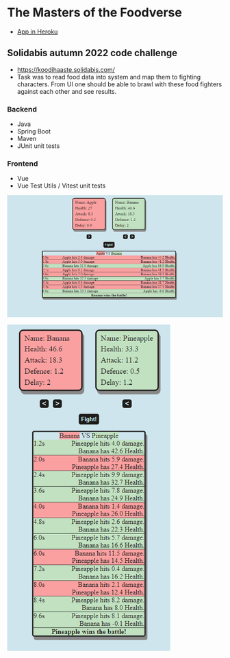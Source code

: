# The Masters of the Foodverse
- [App in Heroku](https://masters-of-the-foodverse.herokuapp.com/)

## Solidabis autumn 2022 code challenge
- https://koodihaaste.solidabis.com/
- Task was to read food data into system and map them to fighting characters. From UI one should be able to brawl with these food fighters against each other and see results.

### Backend
- Java
- Spring Boot
- Maven
- JUnit unit tests

### Frontend
- Vue
- Vue Test Utils / Vitest unit tests

![Desktop](/src/vue-frontend/public/images/app-desktop.png)

![Mobile](/src/vue-frontend/public/images/app-mobile.png)
